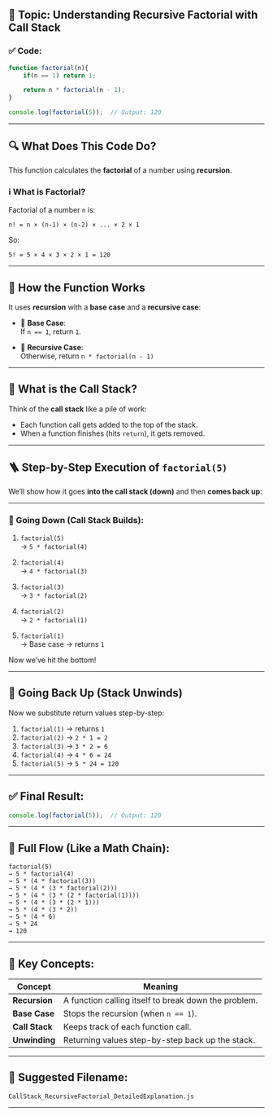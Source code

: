 
## 📄 **Topic: Understanding Recursive Factorial with Call Stack**

### ✅ Code:
```javascript
function factorial(n){
    if(n == 1) return 1;

    return n * factorial(n - 1);
}

console.log(factorial(5));  // Output: 120
```

---

## 🔍 What Does This Code Do?

This function calculates the **factorial** of a number using **recursion**.

### ℹ️ What is Factorial?

Factorial of a number `n` is:
```text
n! = n × (n-1) × (n-2) × ... × 2 × 1
```

So:
```text
5! = 5 × 4 × 3 × 2 × 1 = 120
```

---

## 🧠 How the Function Works

It uses **recursion** with a **base case** and a **recursive case**:

- 🔹 **Base Case**:  
  If `n == 1`, return `1`.

- 🔁 **Recursive Case**:  
  Otherwise, return `n * factorial(n - 1)`

---

## 🧱 What is the Call Stack?

Think of the **call stack** like a pile of work:

- Each function call gets added to the top of the stack.
- When a function finishes (hits `return`), it gets removed.

---

## 🪜 Step-by-Step Execution of `factorial(5)`

We’ll show how it goes **into the call stack (down)** and then **comes back up**:

---

### 🧭 Going Down (Call Stack Builds):

1. `factorial(5)`  
   → `5 * factorial(4)`

2. `factorial(4)`  
   → `4 * factorial(3)`

3. `factorial(3)`  
   → `3 * factorial(2)`

4. `factorial(2)`  
   → `2 * factorial(1)`

5. `factorial(1)`  
   → Base case → returns `1`

Now we’ve hit the bottom!

---

## 🔁 Going Back Up (Stack Unwinds)

Now we substitute return values step-by-step:

1. `factorial(1)` → returns `1`  
2. `factorial(2)` → `2 * 1 = 2`  
3. `factorial(3)` → `3 * 2 = 6`  
4. `factorial(4)` → `4 * 6 = 24`  
5. `factorial(5)` → `5 * 24 = 120`

---

## ✅ Final Result:
```javascript
console.log(factorial(5));  // Output: 120
```

---

## 🔄 Full Flow (Like a Math Chain):

```text
factorial(5)
→ 5 * factorial(4)
→ 5 * (4 * factorial(3))
→ 5 * (4 * (3 * factorial(2)))
→ 5 * (4 * (3 * (2 * factorial(1))))
→ 5 * (4 * (3 * (2 * 1)))
→ 5 * (4 * (3 * 2))
→ 5 * (4 * 6)
→ 5 * 24
→ 120
```

---

## 🧠 Key Concepts:

| Concept        | Meaning                                               |
|----------------|-------------------------------------------------------|
| **Recursion**  | A function calling itself to break down the problem.  |
| **Base Case**  | Stops the recursion (when `n == 1`).                  |
| **Call Stack** | Keeps track of each function call.                    |
| **Unwinding**  | Returning values step-by-step back up the stack.      |

---

## 📁 Suggested Filename:
```
CallStack_RecursiveFactorial_DetailedExplanation.js
```

---
